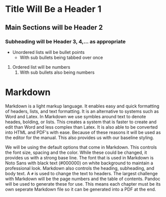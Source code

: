 
# Title Will Be a Header 1
## Main Sections will be Header 2

### Subheading will be Header 3, 4,... as appropriate
- Unordered lists will be bullet points
	- With sub bullets being tabbed over once

1. Ordered list will be numbers
	1. With sub bullets also being numbers

# Markdown
Markdown is a light markup language. It enables easy and quick formatting of headers, lists, and text formatting. It is an alternative to systems such as Word and Latex. In Markdown we use symbles around text to denote heades, bolding, or lists. This creates a system that is faster to create and edit than Word and less complex than Latex. It is also able to be converted into HTML and PDF's with ease. Because of these reasons it will be used as the editor for the manual. This also provides us with our baseline styling.

We will be using the default options that come in Markdown. This controls the font size, spacing and the color. While these could be changed, it provides us with a strong base line. The font that is used in Markdown is Noto Sans with black text (#000000) on white background to maintain a professional look. Markdown also controls the heading, subheading, and body text. A ```#``` is used to change the text to headers. The largest challenge with Markdown will be the page numbers and the table of contents. Pandoc will be used to generate these for use. This means each chapter must be its own seperate Markdown file so it can be generated into a PDF at the end.
